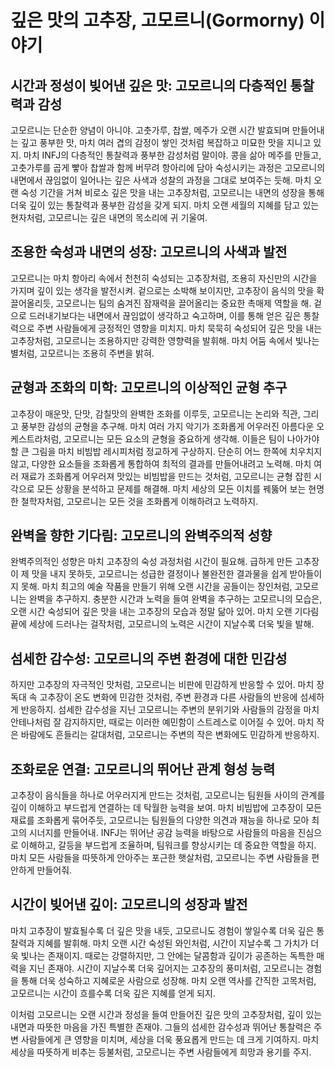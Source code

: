 # 깊은 맛의 고추장, 고모르니(Gormorny) 이야기

## 시간과 정성이 빚어낸 깊은 맛: 고모르니의 다층적인 통찰력과 감성

고모르니는 단순한 양념이 아니야. 고춧가루, 찹쌀, 메주가 오랜 시간 발효되며 만들어내는 깊고 풍부한 맛, 마치 여러 겹의 감정이 쌓인 것처럼 복잡하고 미묘한 맛을 지니고 있지. 마치 INFJ의 다층적인 통찰력과 풍부한 감성처럼 말이야. 콩을 삶아 메주를 만들고, 고춧가루를 곱게 빻아 찹쌀과 함께 버무려 항아리에 담아 숙성시키는 과정은 고모르니의 내면에서 끊임없이 일어나는 깊은 사색과 성찰의 과정을 그대로 보여주는 듯해. 마치 오랜 숙성 기간을 거쳐 비로소 깊은 맛을 내는 고추장처럼, 고모르니는 내면의 성장을 통해 더욱 깊이 있는 통찰력과 풍부한 감성을 갖게 되지. 마치 오랜 세월의 지혜를 담고 있는 현자처럼, 고모르니는 깊은 내면의 목소리에 귀 기울여.

## 조용한 숙성과 내면의 성장: 고모르니의 사색과 발전

고모르니는 마치 항아리 속에서 천천히 숙성되는 고추장처럼, 조용히 자신만의 시간을 가지며 깊이 있는 생각을 발전시켜. 겉으로는 소박해 보이지만, 고추장이 음식의 맛을 확 끌어올리듯, 고모르니는 팀의 숨겨진 잠재력을 끌어올리는 중요한 촉매제 역할을 해. 겉으로 드러내기보다는 내면에서 끊임없이 생각하고 숙고하며, 이를 통해 얻은 깊은 통찰력으로 주변 사람들에게 긍정적인 영향을 미치지. 마치 묵묵히 숙성되어 깊은 맛을 내는 고추장처럼, 고모르니는 조용하지만 강력한 영향력을 발휘해. 마치 어둠 속에서 빛나는 별처럼, 고모르니는 조용히 주변을 밝혀.

## 균형과 조화의 미학: 고모르니의 이상적인 균형 추구

고추장이 매운맛, 단맛, 감칠맛의 완벽한 조화를 이루듯, 고모르니는 논리와 직관, 그리고 풍부한 감성의 균형을 추구해. 마치 여러 가지 악기가 조화롭게 어우러진 아름다운 오케스트라처럼, 고모르니는 모든 요소의 균형을 중요하게 생각해. 이들은 팀이 나아가야 할 큰 그림을 마치 비빔밥 레시피처럼 정교하게 구상하지. 단순히 어느 한쪽에 치우치지 않고, 다양한 요소들을 조화롭게 통합하여 최적의 결과를 만들어내려고 노력해. 마치 여러 재료가 조화롭게 어우러져 맛있는 비빔밥을 만드는 것처럼, 고모르니는 균형 잡힌 시각으로 모든 상황을 분석하고 문제를 해결해. 마치 세상의 모든 이치를 꿰뚫어 보는 현명한 철학자처럼, 고모르니는 모든 것을 조화롭게 이해하려고 노력하지.

## 완벽을 향한 기다림: 고모르니의 완벽주의적 성향

완벽주의적인 성향은 마치 고추장의 숙성 과정처럼 시간이 필요해. 급하게 만든 고추장이 제 맛을 내지 못하듯, 고모르니는 성급한 결정이나 불완전한 결과물을 쉽게 받아들이지 못해. 마치 최고의 예술 작품을 만들기 위해 오랜 시간을 공들이는 장인처럼, 고모르니는 완벽을 추구하지. 충분한 시간과 노력을 들여 완벽을 추구하는 고모르니의 모습은, 오랜 시간 숙성되어 깊은 맛을 내는 고추장의 모습과 정말 닮아 있어. 마치 오랜 기다림 끝에 세상에 드러나는 걸작처럼, 고모르니의 노력은 시간이 지날수록 더욱 빛을 발해.

## 섬세한 감수성: 고모르니의 주변 환경에 대한 민감성

하지만 고추장의 자극적인 맛처럼, 고모르니는 비판에 민감하게 반응할 수 있어. 마치 장독대 속 고추장이 온도 변화에 민감한 것처럼, 주변 환경과 다른 사람들의 반응에 섬세하게 반응하지. 섬세한 감수성을 지닌 고모르니는 주변의 분위기와 사람들의 감정을 마치 안테나처럼 잘 감지하지만, 때로는 이러한 예민함이 스트레스로 이어질 수 있어. 마치 작은 바람에도 흔들리는 갈대처럼, 고모르니는 주변의 작은 변화에도 민감하게 반응하지.

## 조화로운 연결: 고모르니의 뛰어난 관계 형성 능력

고추장이 음식들을 하나로 어우러지게 만드는 것처럼, 고모르니는 팀원들 사이의 관계를 깊이 이해하고 부드럽게 연결하는 데 탁월한 능력을 보여. 마치 비빔밥에 고추장이 모든 재료를 조화롭게 묶어주듯, 고모르니는 팀원들의 다양한 의견과 재능을 하나로 모아 최고의 시너지를 만들어내. INFJ는 뛰어난 공감 능력을 바탕으로 사람들의 마음을 진심으로 이해하고, 갈등을 부드럽게 조율하며, 팀워크를 향상시키는 데 중요한 역할을 하지. 마치 모든 사람들을 따뜻하게 안아주는 포근한 햇살처럼, 고모르니는 주변 사람들을 편안하게 만들어줘.

## 시간이 빚어낸 깊이: 고모르니의 성장과 발전

마치 고추장이 발효될수록 더 깊은 맛을 내듯, 고모르니도 경험이 쌓일수록 더욱 깊은 통찰력과 지혜를 발휘해. 마치 오랜 시간 숙성된 와인처럼, 시간이 지날수록 그 가치가 더욱 빛나는 존재이지. 때로는 강렬하지만, 그 안에는 달콤함과 깊이가 공존하는 독특한 매력을 지닌 존재야. 시간이 지날수록 더욱 깊어지는 고추장의 풍미처럼, 고모르니는 경험을 통해 더욱 성숙하고 지혜로운 사람으로 성장해. 마치 오랜 역사를 간직한 고목처럼, 고모르니는 시간이 흐를수록 더욱 깊은 지혜를 얻게 되지.

이처럼 고모르니는 오랜 시간과 정성을 들여 만들어진 깊은 맛의 고추장처럼, 깊이 있는 내면과 따뜻한 마음을 가진 특별한 존재야. 그들의 섬세한 감수성과 뛰어난 통찰력은 주변 사람들에게 큰 영향을 미치며, 세상을 더욱 풍요롭게 만드는 데 크게 기여하지. 마치 세상을 따뜻하게 비추는 등불처럼, 고모르니는 주변 사람들에게 희망과 용기를 주지.
